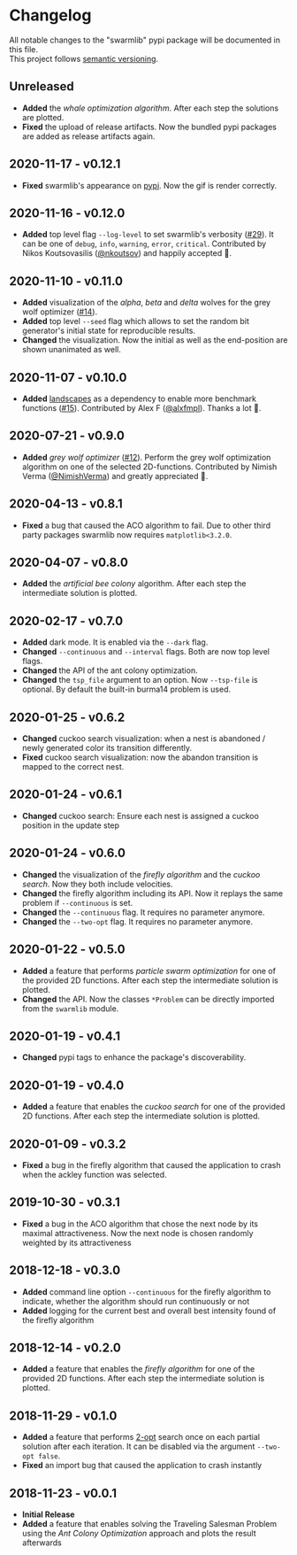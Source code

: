 # Changelog
All notable changes to the "swarmlib" pypi package will be documented in this file.  
This project follows [semantic versioning](https://semver.org/).

## Unreleased
* **Added** the _whale optimization algorithm_. After each step the solutions are plotted.
* **Fixed** the upload of release artifacts. Now the bundled pypi packages are added as release artifacts again.

## 2020-11-17 - v0.12.1
* **Fixed** swarmlib's appearance on [pypi](https://pypi.org/project/swarmlib). Now the gif is render correctly.

## 2020-11-16 - v0.12.0
* **Added** top level flag `--log-level` to set swarmlib's verbosity ([#29](https://github.com/HaaLeo/swarmlib/issues/29)). It can be one of `debug`, `info`, `warning`, `error`, `critical`. Contributed by Nikos Koutsovasilis ([@nkoutsov](https://github.com/nkoutsov)) and happily accepted 🚀.

## 2020-11-10 - v0.11.0
* **Added** visualization of the _alpha_, _beta_ and _delta_ wolves for the grey wolf optimizer ([#14](https://github.com/HaaLeo/swarmlib/issues/14)).
* **Added** top level `--seed` flag which allows to set the random bit generator's initial state for reproducible results.
* **Changed** the visualization. Now the initial as well as the end-position are shown unanimated as well.

## 2020-11-07 - v0.10.0
* **Added** [landscapes](https://github.com/nathanrooy/landscapes#readme) as a dependency to enable more benchmark functions ([#15](https://github.com/HaaLeo/swarmlib/issues/15)). Contributed by Alex F ([@alxfmpl](https://github.com/alxfmpl)). Thanks a lot 🚀.

## 2020-07-21 - v0.9.0
* **Added** _grey wolf optimizer_ ([#12](https://github.com/HaaLeo/swarmlib/issues/12)). Perform the grey wolf optimization algorithm on one of the selected 2D-functions. Contributed by Nimish Verma ([@NimishVerma](https://github.com/NimishVerma)) and greatly appreciated 🚀.

## 2020-04-13 - v0.8.1
* **Fixed** a bug that caused the ACO algorithm to fail. Due to other third party packages swarmlib now requires `matplotlib<3.2.0`.

## 2020-04-07 - v0.8.0
* **Added** the _artificial bee colony_ algorithm. After each step the intermediate solution is plotted.

## 2020-02-17 - v0.7.0
* **Added** dark mode. It is enabled via the `--dark` flag.
* **Changed** `--continuous` and `--interval` flags. Both are now top level flags.
* **Changed** the API of the ant colony optimization.
* **Changed** the `tsp_file` argument to an option. Now `--tsp-file` is optional. By default the built-in burma14 problem is used.

## 2020-01-25 - v0.6.2
* **Changed** cuckoo search visualization: when a nest is abandoned / newly generated color its transition differently.
* **Fixed** cuckoo search visualization: now the abandon transition is mapped to the correct nest.

## 2020-01-24 - v0.6.1
* **Changed** cuckoo search: Ensure each nest is assigned a cuckoo position in the update step

## 2020-01-24 - v0.6.0
* **Changed** the visualization of the _firefly algorithm_ and the _cuckoo search_. Now they both include velocities.
* **Changed** the firefly algorithm including its API. Now it replays the same problem if `--continuous` is set.
* **Changed** the `--continuous` flag. It requires no parameter anymore.
* **Changed** the `--two-opt` flag. It requires no parameter anymore.

## 2020-01-22 - v0.5.0
* **Added** a feature that performs _particle swarm optimization_ for one of the provided 2D functions. After each step the intermediate solution is plotted.
* **Changed** the API. Now the classes `*Problem` can be directly imported from the `swarmlib` module.

## 2020-01-19 - v0.4.1
* **Changed** pypi tags to enhance the package's discoverability.

## 2020-01-19 - v0.4.0
* **Added** a feature that enables the _cuckoo search_ for one of the provided 2D functions. After each step the intermediate solution is plotted.

## 2020-01-09 - v0.3.2
* **Fixed** a bug in the firefly algorithm that caused the application to crash when the ackley function was selected.

## 2019-10-30 - v0.3.1
* **Fixed** a bug in the ACO algorithm that chose the next node by its maximal attractiveness. Now the next node is chosen randomly weighted by its attractiveness

## 2018-12-18 - v0.3.0
* **Added** command line option `--continuous` for the firefly algorithm to indicate, whether the algorithm should run continuously or not
* **Added** logging for the current best and overall best intensity found of the firefly algorithm

## 2018-12-14 - v0.2.0
* **Added** a feature that enables the _firefly algorithm_ for one of the provided 2D functions. After each step the intermediate solution is plotted.

## 2018-11-29 - v0.1.0
* **Added** a feature that performs [2-opt](https://en.wikipedia.org/wiki/2-opt) search once on each partial solution after each iteration. It can be disabled via the argument `--two-opt false`.
* **Fixed** an import bug that caused the application to crash instantly

## 2018-11-23 - v0.0.1
* **Initial Release**
* **Added** a feature that enables solving the Traveling Salesman Problem using the _Ant Colony Optimization_ approach and plots the result afterwards

